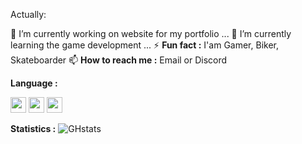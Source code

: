 Actually:

🔭 I’m currently working on website for my portfolio ...
🌱 I’m currently learning the game development ...
⚡ **Fun fact :** I'am Gamer, Biker, Skateboarder
📫 **How to reach me :** Email or Discord

**Language :**

<img src="https://cdn.jsdelivr.net/gh/devicons/devicon@latest/icons/visualstudio/visualstudio-original.svg" height="25" width="25"/> <img src="https://cdn.jsdelivr.net/gh/devicons/devicon@latest/icons/vscode/vscode-original.svg" height="25" width="25"/> <img src="https://cdn.jsdelivr.net/gh/devicons/devicon@latest/icons/unity/unity-original.svg" height="25" width="25"/> <i class="devicon-unrealengine-original"></i>

**Statistics :**
![GHstats](https://github-readme-stats.vercel.app/api?username=Noolexx&show_icons=true)


<!---
Noolexx/Noolexx is a ✨ special ✨ repository because its `README.md` (this file) appears on your GitHub profile.
You can click the Preview link to take a look at your changes.
--->
